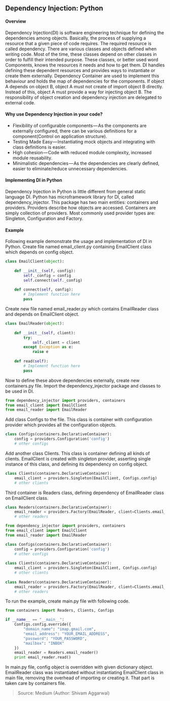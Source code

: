 ## Dependency Injection: Python

#### Overview

Dependency Injection(DI) is software engineering technique for defining the dependencies among objects. Basically, the process of supplying a resource that a given piece of code requires. The required resource is called dependency. 
There are various classes and objects defined when writing code. Most of the time, these classes depend on other classes in order to fulfill their intended purpose. These classes, or better used word Components, knows the resources it needs and how to get them. DI handles defining these dependent resources and provides ways to instantiate or create them externally. Dependency Container are used to implement this behaviour and holds the map of dependencies for the components.
If object A depends on object B, object A must not create of import object B directly. Instead of this, object A must provide a way for injecting object B. The responsibility of object creation and dependency injection are delegated to external code.

#### Why use Dependency Injection in your code?

 * Flexibility of configurable components — As the components are externally configured, there can be various definitions for a component(Control on application structure).
 * Testing Made Easy — Instantiating mock objects and integrating with class definitions is easier.
 * High cohesion — Code with reduced module complexity, increased module reusability.
 * Minimalistic dependencies — As the dependencies are clearly defined, easier to eliminate/reduce unnecessary dependencies.

#### Implementing DI in Python

Dependency Injection in Python is little different from general static language DI. Python has microframework library for DI, called dependency_injector. This package has two main entities: containers and providers. 
Providers describe how objects are accessed. Containers are simply collection of providers. Most commonly used provider types are: Singleton, Configuration and Factory.

#### Example

Following example demonstrate the usage and implementation of DI in Python. Create file named email_client.py containing EmailClient class which depends on config object.

```python
class EmailClient(object):
    
    def __init__(self, config):
        self._config = config
        self.connect(self._config)
        
    def connect(self, config):
        # Implement function here
        pass
```
Create new file named email_reader.py which contains EmailReader class and depends on EmailClient object.

```python
class EmailReader(object):
    
    def __init__(self, client):
        try:
            self._client = client
        except Exception as e:
            raise e
            
    def read(self):
        # Implement function here
        pass
```


Now to define these above dependencies externally, create new containers.py file. Import the dependency_injector package and classes to be used in DI.

```python
from dependency_injector import providers, containers
from email_client import EmailClient
from email_reader import EmailReader
```
Add class Configs to the file. This class is container with configuration provider which provides all the configuration objects.

```python
class Configs(containers.DeclarativeContainer):
    config = providers.Configuration('config')
    # other configs
```

Add another class Clients. This class is container defining all kinds of clients. EmailClient is created with singleton provider, asserting single instance of this class, and defining its dependency on config object.

```python
class Clients(containers.DeclarativeContainer):
    email_client = providers.Singleton(EmailClient, Configs.config)
    # other clients 
```
Third container is Readers class, defining dependency of EmailReader class on EmailClient class.

```python
class Readers(containers.DeclarativeContainer):
    email_reader = providers.Factory(EmailReader, client=Clients.email_client)
    # other readers 
```
```python
from dependency_injector import providers, containers
from email_client import EmailClient
from email_reader import EmailReader

class Configs(containers.DeclarativeContainer):
    config = providers.Configuration('config')
    # other configs
    
class Clients(containers.DeclarativeContainer):
    email_client = providers.Singleton(EmailClient, Configs.config)
    # other clients
    
class Readers(containers.DeclarativeContainer):
    email_reader = providers.Factory(EmailReader, client=Clients.email_client)
    # other readers
```
To run the example, create main.py file with following code.

```python
from containers import Readers, Clients, Configs

if __name__ == "__main__":
    Configs.config.override({
        "domain_name": "imap.gmail.com",
        "email_address": "YOUR_EMAIL_ADDRESS",
        "password": "YOUR_PASSWORD",
        "mailbox": "INBOX"
    })
    email_reader = Readers.email_reader()
    print email_reader.read()
```

In main.py file, config object is overridden with given dictionary object. EmailReader class was instantiated without instantiating EmailClient class in main file, removing the overhead of importing or creating it. That part is taken care by containers file.


 > Source: Medium (Author: Shivam Aggarwal)
